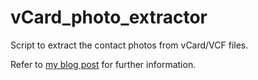 # vCard_photo_extractor

Script to extract the contact photos from vCard/VCF files.

Refer to [my blog post](https://cetre.co.uk/blog/bash-script-to-extract-photos-from-vcard-files/) for further information.
